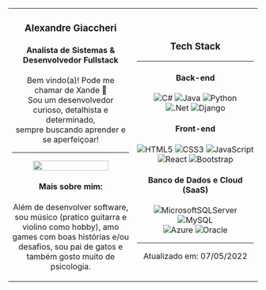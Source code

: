 <table>
<tr>
    
<td width=50%>
    
<h3 align=center> Alexandre Giaccheri </h3>
<h4 align=center> Analista de Sistemas & Desenvolvedor Fullstack</h4>  

<p align=center>Bem vindo(a)! Pode me chamar de Xande 🙂 <br> Sou um desenvolvedor curioso, detalhista e determinado, <br> sempre buscando aprender e se aperfeiçoar!</p>

<hr>

<p align=center><img src="https://www.pinclipart.com/picdir/big/531-5318605_transparent-web-developer-gif-clipart.png" width="80%"></p>    
    
<h4 align=center>Mais sobre mim:</h4>
<p align=center>Além de desenvolver software, sou músico (pratico guitarra e violino como hobby), amo games com boas histórias e/ou desafios, sou pai de gatos e também gosto muito de psicologia.</p>
<p></p>


</td>
<td width=50%>
    
<h3 align=center>Tech Stack</h3>
<hr>

<h4 align=center>Back-end</h4>
<div align=center>

![C#](https://img.shields.io/badge/c%23-%23239120.svg?style=for-the-badge&logo=c-sharp&logoColor=white) ![Java](https://img.shields.io/badge/java-%23ED8B00.svg?style=for-the-badge&logo=java&logoColor=white) ![Python](https://img.shields.io/badge/python-3670A0?style=for-the-badge&logo=python&logoColor=ffdd54) <br> ![.Net](https://img.shields.io/badge/.NET-5C2D91?style=for-the-badge&logo=.net&logoColor=white) ![Django](https://img.shields.io/badge/django-%23092E20.svg?style=for-the-badge&logo=django&logoColor=white)

</div>

<h4 align=center>Front-end</h4>
<div align=center>
    
![HTML5](https://img.shields.io/badge/html5-%23E34F26.svg?style=for-the-badge&logo=html5&logoColor=white) ![CSS3](https://img.shields.io/badge/css3-%231572B6.svg?style=for-the-badge&logo=css3&logoColor=white) ![JavaScript](https://img.shields.io/badge/javascript-%23323330.svg?style=for-the-badge&logo=javascript&logoColor=%23F7DF1E) <br> ![React](https://img.shields.io/badge/react-%2320232a.svg?style=for-the-badge&logo=react&logoColor=%2361DAFB) ![Bootstrap](https://img.shields.io/badge/bootstrap-%23563D7C.svg?style=for-the-badge&logo=bootstrap&logoColor=white)
  
</div>

<h4 align=center>Banco de Dados e Cloud (SaaS)</h4>
<div align=center>

![MicrosoftSQLServer](https://img.shields.io/badge/Microsoft%20SQL%20Sever-CC2927?style=for-the-badge&logo=microsoft%20sql%20server&logoColor=white) ![MySQL](https://img.shields.io/badge/mysql-%2300f.svg?style=for-the-badge&logo=mysql&logoColor=white) <br>
![Azure](https://img.shields.io/badge/azure-%230072C6.svg?style=for-the-badge&logo=microsoftazure&logoColor=white) ![Oracle](https://img.shields.io/badge/Oracle-F80000?style=for-the-badge&logo=oracle&logoColor=white)

<hr>    
Atualizado em: 07/05/2022    
    
</div>

</td>    
    
</tr>
</table>
